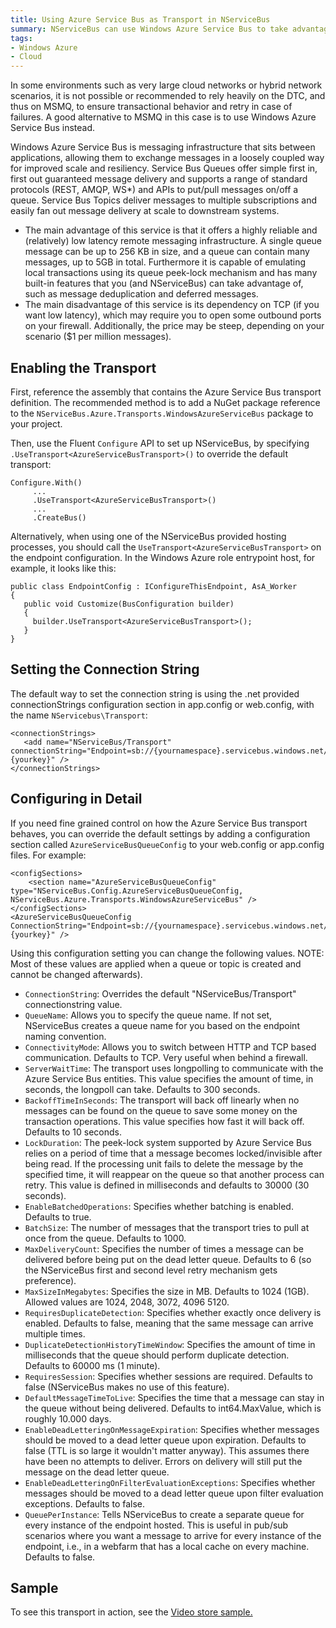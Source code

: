 ```yaml
---
title: Using Azure Service Bus as Transport in NServiceBus
summary: NServiceBus can use Windows Azure Service Bus to take advantage of its peek-lock mechanism in environments where one cannot rely on the DTC.
tags: 
- Windows Azure
- Cloud
---
```


In some environments such as very large cloud networks or hybrid network scenarios, it is not possible or recommended to rely heavily on the DTC, and thus on MSMQ, to ensure transactional behavior and retry in case of failures. A good alternative to MSMQ in this case is to use Windows Azure Service Bus instead.

Windows Azure Service Bus is messaging infrastructure that sits between applications, allowing them to exchange messages in a loosely coupled way for improved scale and resiliency. Service Bus Queues offer simple first in, first out guaranteed message delivery and supports a range of standard protocols (REST, AMQP, WS*) and APIs to put/pull messages on/off a queue. Service Bus Topics deliver messages to multiple subscriptions and easily fan out message delivery at scale to downstream systems.
 
- The main advantage of this service is that it offers a highly reliable and (relatively) low latency remote messaging infrastructure. A single queue message can be up to 256 KB in size, and a queue can contain many messages, up to 5GB in total. Furthermore it is capable of emulating local transactions using its queue peek-lock mechanism and has many built-in features that you (and NServiceBus) can take advantage of, such as message deduplication and deferred messages.
- The main disadvantage of this service is its dependency on TCP (if you want low latency), which may require you to open some outbound ports on your firewall. Additionally, the price may be steep, depending on your scenario ($1 per million messages).

## Enabling the Transport

First, reference the assembly that contains the Azure Service Bus transport definition. The recommended method is to add a NuGet package reference to the  `NServiceBus.Azure.Transports.WindowsAzureServiceBus` package to your project.

Then, use the Fluent `Configure` API to set up NServiceBus, by specifying `.UseTransport<AzureServiceBusTransport>()` to override the default transport:

	Configure.With()
         ...
         .UseTransport<AzureServiceBusTransport>()
         ...
         .CreateBus()

Alternatively, when using one of the NServiceBus provided hosting processes, you should call the `UseTransport<AzureServiceBusTransport>` on the endpoint configuration. In the Windows Azure role entrypoint host, for example, it looks like this:

	public class EndpointConfig : IConfigureThisEndpoint, AsA_Worker
	{
	   public void Customize(BusConfiguration builder)
	   {
		 builder.UseTransport<AzureServiceBusTransport>();
	   }
	}

## Setting the Connection String

The default way to set the connection string is using the .net provided connectionStrings configuration section in app.config or web.config, with the name `NServicebus\Transport`:

	<connectionStrings>
	   <add name="NServiceBus/Transport" connectionString="Endpoint=sb://{yournamespace}.servicebus.windows.net/;SharedSecretIssuer=owner;SharedSecretValue={yourkey}" />
	</connectionStrings> 

## Configuring in Detail

If you need fine grained control on how the Azure Service Bus transport behaves, you can override the default settings by adding a configuration section called `AzureServiceBusQueueConfig` to your web.config or app.config files. For example:

	<configSections>
	    <section name="AzureServiceBusQueueConfig" type="NServiceBus.Config.AzureServiceBusQueueConfig, NServiceBus.Azure.Transports.WindowsAzureServiceBus" />   
	</configSections>
	<AzureServiceBusQueueConfig ConnectionString="Endpoint=sb://{yournamespace}.servicebus.windows.net/;SharedSecretIssuer=owner;SharedSecretValue={yourkey}" />

Using this configuration setting you can change the following values. NOTE: Most of these values are applied when a queue or topic is created and cannot be changed afterwards).

- `ConnectionString`: Overrides the default "NServiceBus/Transport" connectionstring value.
- `QueueName`: Allows you to specify the queue name. If not set, NServiceBus creates a queue name for you based on the endpoint naming convention.
- `ConnectivityMode`: Allows you to switch between HTTP and TCP based communication. Defaults to TCP. Very useful when behind a firewall.
- `ServerWaitTime`: The transport uses longpolling to communicate with the Azure Service Bus entities. This value specifies the amount of time, in seconds, the longpoll can take. Defaults to 300 seconds. 
- `BackoffTimeInSeconds`: The transport will back off linearly when no messages can be found on the queue to save some money on the transaction operations. This value specifies how fast it will back off. Defaults to 10 seconds.
- `LockDuration`: The peek-lock system supported by Azure Service Bus relies on a period of time that a message becomes locked/invisible after being read. If the processing unit fails to delete the message by the specified time, it will reappear on the queue so that another process can retry. This value is defined in milliseconds and defaults to 30000 (30 seconds). 
- `EnableBatchedOperations`: Specifies whether batching is enabled. Defaults to true.
- `BatchSize`: The number of messages that the transport tries to pull at once from the queue. Defaults to 1000. 
- `MaxDeliveryCount`: Specifies the number of times a message can be delivered before being put on the dead letter queue. Defaults to 6 (so the NServiceBus first and second level retry mechanism gets preference).
- `MaxSizeInMegabytes`: Specifies the size in MB. Defaults to 1024 (1GB). Allowed values are 1024, 2048, 3072, 4096 5120.
- `RequiresDuplicateDetection`: Specifies whether exactly once delivery is enabled. Defaults to false, meaning that the same message can arrive multiple times.
- `DuplicateDetectionHistoryTimeWindow`:  Specifies the amount of time in milliseconds that the queue should perform duplicate detection. Defaults to 60000 ms (1 minute).
- `RequiresSession`: Specifies whether sessions are required. Defaults to false (NServiceBus makes no use of this feature).
- `DefaultMessageTimeToLive`: Specifies the time that a message can stay in the queue without being delivered. Defaults to int64.MaxValue, which is roughly 10.000 days.
- `EnableDeadLetteringOnMessageExpiration`: Specifies whether messages should be moved to a dead letter queue upon expiration. Defaults to false (TTL is so large it wouldn't matter anyway). This assumes there have been no attempts to deliver. Errors on delivery will still put the message on the dead letter queue.
- `EnableDeadLetteringOnFilterEvaluationExceptions`: Specifies whether messages should be moved to a dead letter queue upon filter evaluation exceptions. Defaults to false.
- `QueuePerInstance`: Tells NServiceBus to create a separate queue for every instance of the endpoint hosted. This is useful in pub/sub scenarios where you want a message to arrive for every instance of the endpoint, i.e., in a webfarm that has a local cache on every machine. Defaults to false.

## Sample

To see this transport in action, see the [Video store sample.](https://github.com/Particular/NServiceBus.Azure.Samples/tree/master/VideoStore.AzureServiceBus.Cloud)

